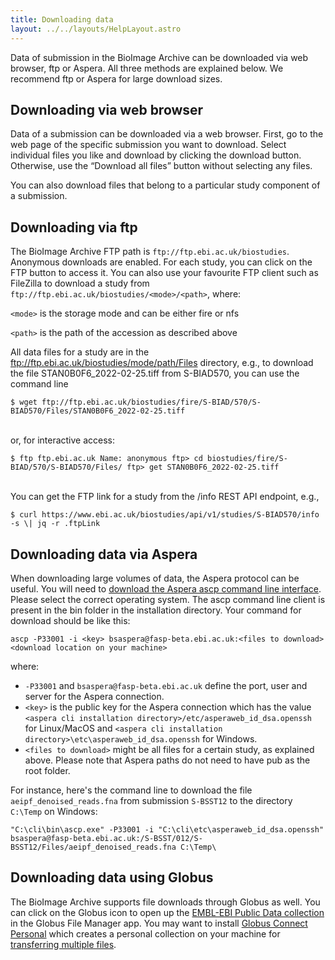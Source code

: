 ```yaml
---
title: Downloading data
layout: ../../layouts/HelpLayout.astro
---
```


Data of submission in the BioImage Archive can be downloaded via web browser, ftp or Aspera.  All three methods are explained below. We recommend ftp or Aspera for large download sizes.
## Downloading via web browser

Data of a submission can be downloaded via a web browser. First, go to the web page of the specific submission you want to download. Select individual files you like and download by clicking the download button. Otherwise, use the “Download all files” button without selecting any files.

You can also download files that belong to a particular study component of a submission.

## Downloading via ftp

The BioImage Archive FTP path is `ftp://ftp.ebi.ac.uk/biostudies`. Anonymous downloads are enabled. For each study, you can click on the FTP button to access it. You can also use your favourite FTP client such as FileZilla to download a study from `ftp://ftp.ebi.ac.uk/biostudies/<mode>/<path>`, where:

`<mode>` is the storage mode and can be either fire or nfs

`<path>` is the path of the accession as described above

All data files for a study are in the ftp://ftp.ebi.ac.uk/biostudies/mode/path/Files directory, e.g., to download the file STAN0B0F6_2022-02-25.tiff from S-BIAD570, you can use the command line

    $ wget ftp://ftp.ebi.ac.uk/biostudies/fire/S-BIAD/570/S-BIAD570/Files/STAN0B0F6_2022-02-25.tiff

<br>
or, for interactive access:

    $ ftp ftp.ebi.ac.uk Name: anonymous ftp> cd biostudies/fire/S-BIAD/570/S-BIAD570/Files/ ftp> get STAN0B0F6_2022-02-25.tiff 

<br>
You can get the FTP link for a study from the /info REST API endpoint, e.g.,

    $ curl https://www.ebi.ac.uk/biostudies/api/v1/studies/S-BIAD570/info -s \| jq -r .ftpLink

## Downloading data via Aspera

When downloading large volumes of data, the Aspera protocol can be useful. You will need to [download the Aspera ascp command line interface](https://www.ibm.com/support/fixcentral/swg/selectFixes?parent=ibm~Other\%20software&product=ibm/Other\%20software/IBM\%20Aspera\%20CLI&release=All&platform=All&function=all). Please select the correct operating system. The ascp command line client is present in the bin folder in the installation directory. Your command for download should be like this:

    ascp -P33001 -i <key> bsaspera@fasp-beta.ebi.ac.uk:<files to download> <download location on your machine>

where:

* `-P33001` and `bsaspera@fasp-beta.ebi.ac.uk` define the port, user and server for the Aspera connection.
* `<key>` is the public key for the Aspera connection which has the value `<aspera cli installation directory>/etc/asperaweb_id_dsa.openssh` for Linux/MacOS and `<aspera cli installation directory>\etc\asperaweb_id_dsa.openssh` for Windows.
* `<files to download>` might be all files for a certain study, as explained above. Please note that Aspera paths do not need to have pub as the root folder.

For instance, here's the command line to download the file `aeipf_denoised_reads.fna` from submission `S-BSST12` to the directory `C:\Temp` on Windows:

    "C:\cli\bin\ascp.exe" -P33001 -i "C:\cli\etc\asperaweb_id_dsa.openssh" bsaspera@fasp-beta.ebi.ac.uk:/S-BSST/012/S-BSST12/Files/aeipf_denoised_reads.fna C:\Temp\

## Downloading data using Globus

The BioImage Archive supports file downloads through Globus as well. You can click on the Globus icon to open up the [EMBL-EBI Public Data collection](https://app.globus.org/file-manager?origin_id=47772002-3e5b-4fd3-b97c-18cee38d6df2&origin_path=%2Fbiostudies%2F) in the Globus File Manager app. You may want to install [Globus Connect Personal](https://www.globus.org/globus-connect-personal) which creates a personal collection on your machine for [transferring multiple files](https://docs.globus.org/how-to/get-started/).